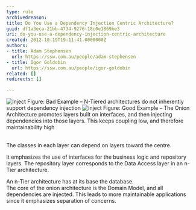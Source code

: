 ```yaml
---
type: rule
archivedreason: 
title: Do You Use a Dependency Injection Centric Architecture?
guid: df1a3eca-21bb-4734-9276-18c0e1869be3
uri: do-you-use-a-dependency-injection-centric-architecture
created: 2012-10-19T19:11:41.0000000Z
authors:
- title: Adam Stephensen
  url: https://ssw.com.au/people/adam-stephensen
- title: Igor Goldobin
  url: https://ssw.com.au/people/igor-goldobin
related: []
redirects: []

---
```



<img class="ms-rteCustom-ImageArea" alt="inject" src="/SoftwareDevelopment/RulesToBetterMVC/PublishingImages/dependency-injection-bad.jpg" /> <span class="ms-rteCustom-FigureBad">Figure&#58; Bad Example – N-Tiered architectures do not inherently support dependency injection</span> <img class="ms-rteCustom-ImageArea" alt="inject" src="/SoftwareDevelopment/RulesToBetterMVC/PublishingImages/dependency-injection-good.jpg" /> <span class="ms-rteCustom-FigureGood">Figure&#58; Good Example – The Onion Architecture promotes layers built on interfaces, and then injecting dependencies into those layers. This keeps coupling low, and therefore maintainability high</span> 
<br><excerpt class='endintro'></excerpt><br>
<p>The classes in each layer can depend on layers toward the centre.</p>
<p>It emphasizes the use of interfaces for the business logic and repository layers. The repository layer corresponds to the Data Access layer in an n-Tier architecture.</p>
<p>An n-Tier architecture has at its base the database.<br>The core of the onion architecture is the Domain Model, and all dependencies are injected. This leads to more maintainable applications since it emphasizes separation of concerns.</p>


